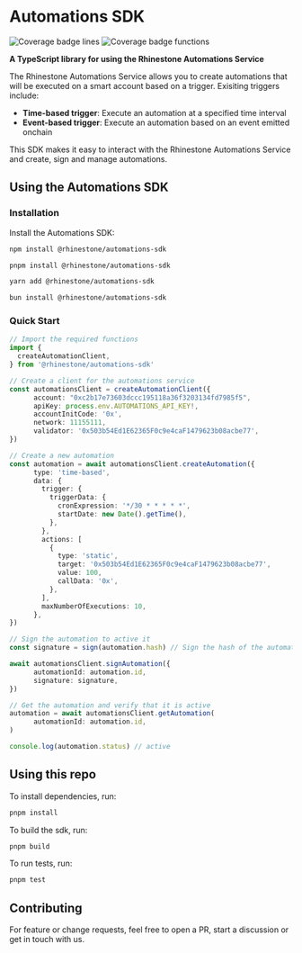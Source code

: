 # Automations SDK

![Coverage badge lines](https://raw.githubusercontent.com/rhinestonewtf/automations-sdk/main/badges/badge-lines.svg)
![Coverage badge functions](https://raw.githubusercontent.com/rhinestonewtf/automations-sdk/main/badges/badge-functions.svg)

**A TypeScript library for using the Rhinestone Automations Service**

The Rhinestone Automations Service allows you to create automations that will be executed on a smart account based on a trigger. Exisiting triggers include:

- **Time-based trigger**: Execute an automation at a specified time interval
- **Event-based trigger**: Execute an automation based on an event emitted onchain

This SDK makes it easy to interact with the Rhinestone Automations Service and create, sign and manage automations.

## Using the Automations SDK

### Installation

Install the Automations SDK:

```bash
npm install @rhinestone/automations-sdk
```

```bash
pnpm install @rhinestone/automations-sdk
```

```bash
yarn add @rhinestone/automations-sdk
```

```bash
bun install @rhinestone/automations-sdk
```

### Quick Start


```typescript
// Import the required functions
import {
  createAutomationClient,
} from '@rhinestone/automations-sdk'

// Create a client for the automations service
const automationsClient = createAutomationClient({
      account: "0xc2b17e73603dccc195118a36f3203134fd7985f5",
      apiKey: process.env.AUTOMATIONS_API_KEY!,
      accountInitCode: '0x',
      network: 11155111,
      validator: '0x503b54Ed1E62365F0c9e4caF1479623b08acbe77',
})

// Create a new automation
const automation = await automationsClient.createAutomation({
      type: 'time-based',
      data: {
        trigger: {
          triggerData: {
            cronExpression: '*/30 * * * * *',
            startDate: new Date().getTime(),
          },
        },
        actions: [
          {
            type: 'static',
            target: '0x503b54Ed1E62365F0c9e4caF1479623b08acbe77',
            value: 100,
            callData: '0x',
          },
        ],
        maxNumberOfExecutions: 10,
      },
})

// Sign the automation to active it
const signature = sign(automation.hash) // Sign the hash of the automation with the account

await automationsClient.signAutomation({
      automationId: automation.id,
      signature: signature,
})

// Get the automation and verify that it is active
automation = await automationsClient.getAutomation(
      automationId: automation.id,
)

console.log(automation.status) // active
```

## Using this repo

To install dependencies, run:

```bash
pnpm install
```

To build the sdk, run:

```bash
pnpm build
```

To run tests, run:

```bash
pnpm test
```

## Contributing

For feature or change requests, feel free to open a PR, start a discussion or get in touch with us.
